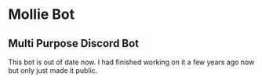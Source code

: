 # Mollie Bot

## Multi Purpose Discord Bot

This bot is out of date now. I had finished working on it a few years ago now but only just made it public. 